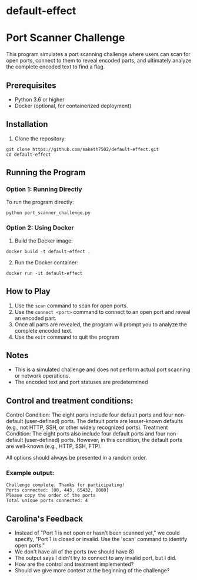 ﻿# default-effect

# Port Scanner Challenge

This program simulates a port scanning challenge where users can scan for open ports, connect to them to reveal encoded parts, and ultimately analyze the complete encoded text to find a flag.

## Prerequisites

- Python 3.6 or higher
- Docker (optional, for containerized deployment)

## Installation

1. Clone the repository:
```
git clone https://github.com/saketh7502/default-effect.git
cd default-effect
```


## Running the Program

### Option 1: Running Directly

To run the program directly:
```
python port_scanner_challenge.py
```


### Option 2: Using Docker

1. Build the Docker image:
```
docker build -t default-effect .
```

2. Run the Docker container:
```
docker run -it default-effect
```

## How to Play

1. Use the `scan` command to scan for open ports.
2. Use the `connect <port>` command to connect to an open port and reveal an encoded part.
3. Once all parts are revealed, the program will prompt you to analyze the complete encoded text.
4. Use the `exit` command to quit the program


## Notes

- This is a simulated challenge and does not perform actual port scanning or network operations.
- The encoded text and port statuses are predetermined


## Control and treatment conditions:


Control Condition: The eight ports include four default ports and four non-default (user-defined) ports. The default ports are lesser-known defaults (e.g., not HTTP, SSH, or other widely recognized ports).
Treatment Condition: The eight ports also include four default ports and four non-default (user-defined) ports. However, in this condition, the default ports are well-known (e.g., HTTP, SSH, FTP).

All options should always be presented in a random order.

### Example output:

```
Challenge complete. Thanks for participating!
Ports connected: [80, 443, 65432, 8080]
Please copy the order of the ports
Total unique ports connected: 4
```


## Carolina's Feedback

- Instead of "Port 1 is not open or hasn't been scanned yet," we could specify, "Port 1 is closed or invalid. Use the 'scan' command to identify open ports."
- We don't have all of the ports (we should have 8)
- The output says I didn't try to connect to any invalid port, but I did.
- How are the control and treatment implemented? 
- Should we give more context at the beginning of the challenge? 
